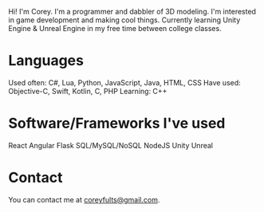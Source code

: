 Hi! I'm Corey.
I'm a programmer and dabbler of 3D modeling.
I'm interested in game development and making cool things.
Currently learning Unity Engine & Unreal Engine in my free time between college classes.

# Languages 
Used often: C#, Lua, Python, JavaScript, Java, HTML, CSS 
Have used: Objective-C, Swift, Kotlin, C, PHP
Learning: C++

# Software/Frameworks I've used
React
Angular
Flask
SQL/MySQL/NoSQL
NodeJS
Unity
Unreal

# Contact
You can contact me at coreyfults@gmail.com.

<!---
Fenrisulvur/Fenrisulvur is a ✨ special ✨ repository because its `README.md` (this file) appears on your GitHub profile.
You can click the Preview link to take a look at your changes.
--->
